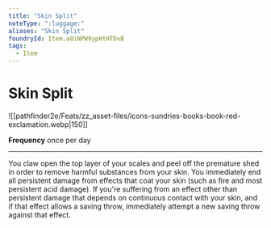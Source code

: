 ```yaml
---
title: "Skin Split"
noteType: ":luggage:"
aliases: "Skin Split"
foundryId: Item.a8iNPW9ypHtHTDxB
tags:
  - Item
---
```


# Skin Split
![[pathfinder2e/Feats/zz_asset-files/icons-sundries-books-book-red-exclamation.webp|150]]

**Frequency** once per day

* * *

You claw open the top layer of your scales and peel off the premature shed in order to remove harmful substances from your skin. You immediately end all persistent damage from effects that coat your skin (such as fire and most persistent acid damage). If you're suffering from an effect other than persistent damage that depends on continuous contact with your skin, and if that effect allows a saving throw, immediately attempt a new saving throw against that effect.
